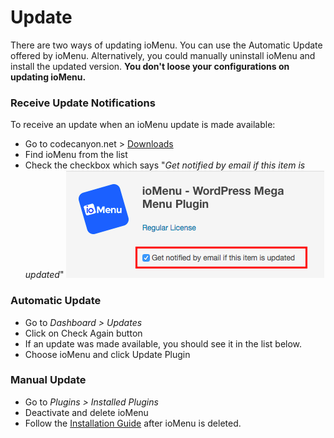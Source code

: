# Update

There are two ways of updating ioMenu. You can use the Automatic Update offered by ioMenu. Alternatively, you could manually uninstall ioMenu and install the updated version. **You don't loose your configurations on updating ioMenu.**


### Receive Update Notifications
 To receive an update when an ioMenu update is made available:
 * Go to codecanyon.net > [Downloads](https://codecanyon.net/downloads)
 * Find ioMenu from the list
 * Check the checkbox which says "*Get notified by email if this item is updated*" ![](../img/codecanyon-updates.png)

### Automatic Update
* Go to *Dashboard > Updates* 
* Click on Check Again button
* If an update was made available, you should see it in the list below.
* Choose ioMenu and click Update Plugin

### Manual Update
* Go to *Plugins > Installed Plugins*
* Deactivate and delete ioMenu
* Follow the [Installation Guide](../getting-started/installation.md) after ioMenu is deleted.